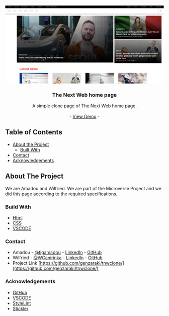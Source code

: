 <!-- PROJECT LOGO -->
![Screenshot Image](images/screen-shot.png)
<br />
<p align="center">
   <h3 align="center">The Next Web home page</h3>

  <p align="center">
    A simple clone page of The Next Web home page.
    <br />    
    <br />
    ·
     <a href="https://rawcdn.githack.com/genzaraki/tnwclone/e6d9f252fbd557fa4753d200fbe7aa71218c194c/index.html">View Demo</a>
    ·    
  </p>
</p>

<!-- TABLE OF CONTENTS -->
## Table of Contents

* [About the Project](#about-the-project)
  * [Built With](#built-with)
* [Contact](#contact)
* [Acknowledgements](#acknowledgements)



<!-- ABOUT THE PROJECT -->
## About The Project

  We are Amadou and Wilfried. We are part of the Microverse Project and we did this page according to the required specifications.  


### Build With

* [Html]()
* [CSS]()
* [VSCODE]()


### Contact
* Amadou - [@tigamadou](https://twitter.com/tigamadou) - [LinkedIn](https://www.linkedin.com/in/amadou-ibrahim-75769167) - [GitHub](https://github.com/genzaraki)
* Wilfried - [@WCanirinka](https://twitter.com/WCanirinka)  - [LinkedIn](https://www.linkedin.com/in/wilfried-canirinka-884ab0b6/) - [GitHub](https://github.com/WCanirinka)
* Project Link [https://github.com/genzaraki/tnwclone/](https://github.com/genzaraki/tnwclone/)

### Acknowledgements

* [GitHub](https://github.com)
* [VSCODE]()
* [StyleLint]()
* [Stickler]()
